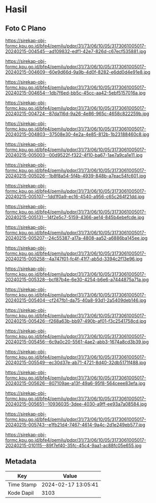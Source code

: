 # Hasil

## Foto C Plano

https://sirekap-obj-formc.kpu.go.id/bfe4/pemilu/pdpr/31/73/06/10/05/3173061005017-20240215-004545--ad109832-edf1-42e7-826d-c67ecf535881.jpg

https://sirekap-obj-formc.kpu.go.id/bfe4/pemilu/pdpr/31/73/06/10/05/3173061005017-20240215-004609--60e9d66d-9a9b-4d0f-8282-e6dd0d4e91e8.jpg

https://sirekap-obj-formc.kpu.go.id/bfe4/pemilu/pdpr/31/73/06/10/05/3173061005017-20240215-004654--1db7f6ed-bb5c-45cc-aa42-5ebf5157016a.jpg

https://sirekap-obj-formc.kpu.go.id/bfe4/pemilu/pdpr/31/73/06/10/05/3173061005017-20240215-004724--87da116d-9a26-4e86-965c-4658c822259b.jpg

https://sirekap-obj-formc.kpu.go.id/bfe4/pemilu/pdpr/31/73/06/10/05/3173061005017-20240215-004803--37508e30-4e2a-4e85-812b-1b23188460c8.jpg

https://sirekap-obj-formc.kpu.go.id/bfe4/pemilu/pdpr/31/73/06/10/05/3173061005017-20240215-005003--00d9522f-f322-4f10-ba67-1ae7a9ca1e11.jpg

https://sirekap-obj-formc.kpu.go.id/bfe4/pemilu/pdpr/31/73/06/10/05/3173061005017-20240215-005026--1b8f8a54-5f4b-4939-848b-a7eac54fc601.jpg

https://sirekap-obj-formc.kpu.go.id/bfe4/pemilu/pdpr/31/73/06/10/05/3173061005017-20240215-005107--1dd1f0a9-ec16-4540-a956-c65c264f21dd.jpg

https://sirekap-obj-formc.kpu.go.id/bfe4/pemilu/pdpr/31/73/06/10/05/3173061005017-20240215-005131--14f2e5c7-5159-4366-ae14-845b4ebefcde.jpg

https://sirekap-obj-formc.kpu.go.id/bfe4/pemilu/pdpr/31/73/06/10/05/3173061005017-20240215-005207--24c55387-a17a-4808-aa52-a6886ba145ee.jpg

https://sirekap-obj-formc.kpu.go.id/bfe4/pemilu/pdpr/31/73/06/10/05/3173061005017-20240215-005258--4a747f01-fc4f-41f7-ab5d-3394c2f13e96.jpg

https://sirekap-obj-formc.kpu.go.id/bfe4/pemilu/pdpr/31/73/06/10/05/3173061005017-20240215-005328--bcf87b4e-6e30-4254-b6e6-a7444875a71a.jpg

https://sirekap-obj-formc.kpu.go.id/bfe4/pemilu/pdpr/31/73/06/10/05/3173061005017-20240215-005404--cf247fb1-da75-40a8-93d1-2a5409deb146.jpg

https://sirekap-obj-formc.kpu.go.id/bfe4/pemilu/pdpr/31/73/06/10/05/3173061005017-20240215-005426--f268a63b-bb97-490b-af01-f3c2541758cd.jpg

https://sirekap-obj-formc.kpu.go.id/bfe4/pemilu/pdpr/31/73/06/10/05/3173061005017-20240215-005456--6c9a0c20-5561-4ae2-abb3-1674a8cd3b39.jpg

https://sirekap-obj-formc.kpu.go.id/bfe4/pemilu/pdpr/31/73/06/10/05/3173061005017-20240215-005549--ec30d37e-ab71-4721-8d40-32db5171f488.jpg

https://sirekap-obj-formc.kpu.go.id/bfe4/pemilu/pdpr/31/73/06/10/05/3173061005017-20240215-005626--807109ae-a13f-49a6-95f8-564ceee83efa.jpg

https://sirekap-obj-formc.kpu.go.id/bfe4/pemilu/pdpr/31/73/06/10/05/3173061005017-20240215-005651--10936035-3dee-4030-a9ff-ee93a7a08584.jpg

https://sirekap-obj-formc.kpu.go.id/bfe4/pemilu/pdpr/31/73/06/10/05/3173061005017-20240215-005743--e1fb21d4-7467-4614-9a4c-2d1e249eb577.jpg

https://sirekap-obj-formc.kpu.go.id/bfe4/pemilu/pdpr/31/73/06/10/05/3173061005017-20240215-010115--89f7ef40-35fc-45c4-9aa1-ac88fc05e655.jpg


## Metadata

| Key        | Value               |
| ---------- | ------------------- |
| Time Stamp | 2024-02-17 13:05:41 |
| Kode Dapil | 3103                |



